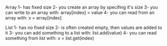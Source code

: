 Array
1- has fixed size
2- you create an array by specifing it's size
3- you can write to an array
with: array[index] = value
4- you can read from an array
with: x = array[index]

List
1- has no fixed size
2- is often created empty, then
values are added to it
3- you can add something to a list
with: list.add(value)
4- you can read something from list
with: x = list.get(index)
